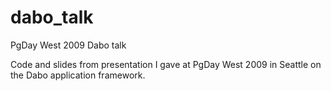 dabo_talk
=========

PgDay West 2009 Dabo talk

Code and slides from presentation I gave at PgDay West 2009 in Seattle on the Dabo application framework.
